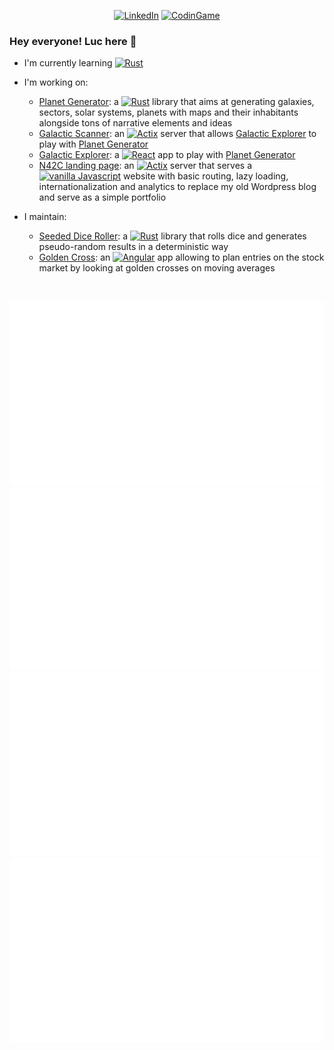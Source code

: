 <div align="center">
  
  [![LinkedIn](https://img.shields.io/badge/LinkedIn-Luc_Toupense-blue?logo=linkedin&style=flat-square)](www.linkedin.com/in/luc-toupense/)
  [![CodinGame](https://img.shields.io/badge/CodinGame-lmagitem-yellow?logo=codingame&style=flat-square)](https://www.codingame.com/profile/04fd6995b4434e5be2ceb85e2d7c86f78043874)
  
</div>
<div>
  
### Hey everyone! Luc here 👋
- I'm currently learning [![Rust](https://shields.io/badge/-Rust-orange?logo=rust&style=plastic)](https://www.rust-lang.org/)
- I'm working on:
  - [Planet Generator](https://github.com/lmagitem/planet-generator): a [![Rust](https://shields.io/badge/-Rust-orange?logo=rust&style=plastic)](https://www.rust-lang.org/) library that aims at generating galaxies, sectors, solar systems, planets with maps and their inhabitants alongside tons of narrative elements and ideas
  - [Galactic Scanner](https://github.com/lmagitem/galactic-scanner): an [![Actix](https://shields.io/badge/-Actix-blueviolet?logo=rust&style=plastic)](https://actix.rs/) server that allows [Galactic Explorer](https://github.com/lmagitem/galactic-explorer) to play with [Planet Generator](https://github.com/lmagitem/planet-generator)
  - [Galactic Explorer](https://github.com/lmagitem/galactic-explorer): a [![React](https://shields.io/badge/-React-blue?logo=react&style=plastic)](https://github.com/facebook/react/) app to play with [Planet Generator](https://github.com/lmagitem/planet-generator)
  - [N42C landing page](https://github.com/lmagitem/n42c-landing-page): an [![Actix](https://shields.io/badge/-Actix-blueviolet?logo=rust&style=plastic)](https://actix.rs/) server that serves a [![vanilla Javascript](https://shields.io/badge/-Javascript-yellow?logo=javascript&style=plastic)]() website with basic routing, lazy loading, internationalization and analytics to replace my old Wordpress blog and serve as a simple portfolio

- I maintain:
  - [Seeded Dice Roller](https://github.com/lmagitem/seeded-dice-roller): a [![Rust](https://shields.io/badge/-Rust-orange?logo=rust&style=plastic)](https://www.rust-lang.org/) library that rolls dice and generates pseudo-random results in a deterministic way
  - [Golden Cross](https://github.com/lmagitem/goldencross): an [![Angular](https://shields.io/badge/-Angular-red?logo=angular&style=plastic)](https://angular.io/) app allowing to plan entries on the stock market by looking at golden crosses on moving averages
  
</div>
</br>
<div align="center">
  
  ![](https://raw.githubusercontent.com/lmagitem/github-stats/master/generated/overview.svg#gh-dark-mode-only)
  ![](https://raw.githubusercontent.com/lmagitem/github-stats/master/generated/overview.svg#gh-light-mode-only)
  ![](https://raw.githubusercontent.com/lmagitem/github-stats/master/generated/languages.svg#gh-dark-mode-only)
  ![](https://raw.githubusercontent.com/lmagitem/github-stats/master/generated/languages.svg#gh-light-mode-only)
  
</div>

